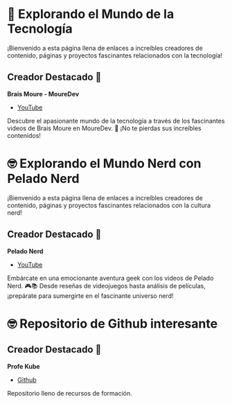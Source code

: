 # 🚀 Explorando el Mundo de la Tecnología

¡Bienvenido a esta página llena de enlaces a increíbles creadores de contenido, páginas y proyectos fascinantes relacionados con la tecnología!

## Creador Destacado 🌟
**Brais Moure - MoureDev**
- [YouTube](https://www.youtube.com/@mouredev)

Descubre el apasionante mundo de la tecnología a través de los fascinantes videos de Brais Moure en MoureDev. 🎥 ¡No te pierdas sus increíbles contenidos!

# 🤓 Explorando el Mundo Nerd con Pelado Nerd

¡Bienvenido a esta página llena de enlaces a increíbles creadores de contenido, páginas y proyectos fascinantes relacionados con la cultura nerd!

## Creador Destacado 🌟
**Pelado Nerd**
- [YouTube](https://www.youtube.com/c/PeladoNerd)

Embárcate en una emocionante aventura geek con los videos de Pelado Nerd. 🎮📚 Desde reseñas de videojuegos hasta análisis de películas, ¡prepárate para sumergirte en el fascinante universo nerd!

# 🤓 Repositorio de Github interesante

## Creador Destacado 🌟
**Profe Kube**
- [Github](https://github.com/IvanciniGT)

Repositorio lleno de recursos de formación.

